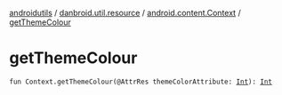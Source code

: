 [androidutils](../../index.md) / [danbroid.util.resource](../index.md) / [android.content.Context](index.md) / [getThemeColour](./get-theme-colour.md)

# getThemeColour

`fun Context.getThemeColour(@AttrRes themeColorAttribute: `[`Int`](https://kotlinlang.org/api/latest/jvm/stdlib/kotlin/-int/index.html)`): `[`Int`](https://kotlinlang.org/api/latest/jvm/stdlib/kotlin/-int/index.html)
